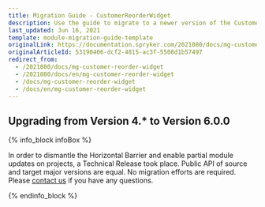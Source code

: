 ```yaml
---
title: Migration Guide - CustomerReorderWidget
description: Use the guide to migrate to a newer version of the CustomerReorderWidget module.
last_updated: Jun 16, 2021
template: module-migration-guide-template
originalLink: https://documentation.spryker.com/2021080/docs/mg-customer-reorder-widget
originalArticleId: 53190406-dcf2-4815-ac3f-5508d1b57497
redirect_from:
  - /2021080/docs/mg-customer-reorder-widget
  - /2021080/docs/en/mg-customer-reorder-widget
  - /docs/mg-customer-reorder-widget
  - /docs/en/mg-customer-reorder-widget
---
```


## Upgrading from Version 4.* to Version 6.0.0

{% info_block infoBox %}

In order to dismantle the Horizontal Barrier and enable partial module updates on projects, a Technical Release took place. Public API of source and target major versions are equal. No migration efforts are required. Please [contact us](https://spryker.com/en/support/) if you have any questions.

{% endinfo_block %}

